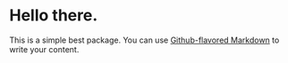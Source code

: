 # Hello there.

This is a simple best package. You can use
[Github-flavored Markdown](https://guides.github.com/features/mastering-markdown/)
to write your content.